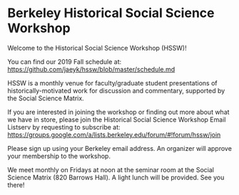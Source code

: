 # Berkeley Historical Social Science Workshop 

Welcome to the Historical Social Science Workshop (HSSW)!

You can find our 2019 Fall schedule at: https://github.com/jaeyk/hssw/blob/master/schedule.md

HSSW is a monthly venue for faculty/graduate student presentations of historically-motivated work for discussion and commentary, supported by the Social Science Matrix.

If you are interested in joining the workshop or finding out more about what we have in store, please join the Historical Social Science Workshop Email Listserv by requesting to subscribe at: https://groups.google.com/a/lists.berkeley.edu/forum/#!forum/hssw/join 

Please sign up using your Berkeley email address. An organizer will approve your membership to the workshop.

We meet monthly on Fridays at noon at the seminar room at the Social Science Matrix (820 Barrows Hall). A light lunch will be provided. See you there!
